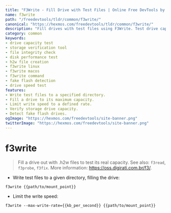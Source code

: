 ```yaml
---
title: "F3Write - Fill Drive with Test Files | Online Free DevTools by Hexmos"
name: f3write
path: "/freedevtools/tldr/common/f3write/"
canonical: "https://hexmos.com/freedevtools/tldr/common/f3write/"
description: "Fill drives with test files using F3Write. Test drive capacity and performance with this simple command-line tool. Free online tool, no registration required."
category: common
keywords:
- drive capacity test
- storage verification tool
- file integrity check
- disk performance test
- h2w file creation
- f3write linux
- f3write macos
- f3write command
- fake flash detection
- drive speed test
features:
- Write test files to a specified directory.
- Fill a drive to its maximum capacity.
- Limit write speed to a defined rate.
- Verify storage drive capacity.
- Detect fake flash drives.
ogImage: "https://hexmos.com/freedevtools/site-banner.png"
twitterImage: "https://hexmos.com/freedevtools/site-banner.png"
---
```


# f3write

> Fill a drive out with .h2w files to test its real capacity.
> See also: `f3read`, `f3probe`, `f3fix`.
> More information: <https://oss.digirati.com.br/f3/>.

- Write test files to a given directory, filling the drive:

`f3write {{path/to/mount_point}}`

- Limit the write speed:

`f3write --max-write-rate={{kb_per_second}} {{path/to/mount_point}}`

